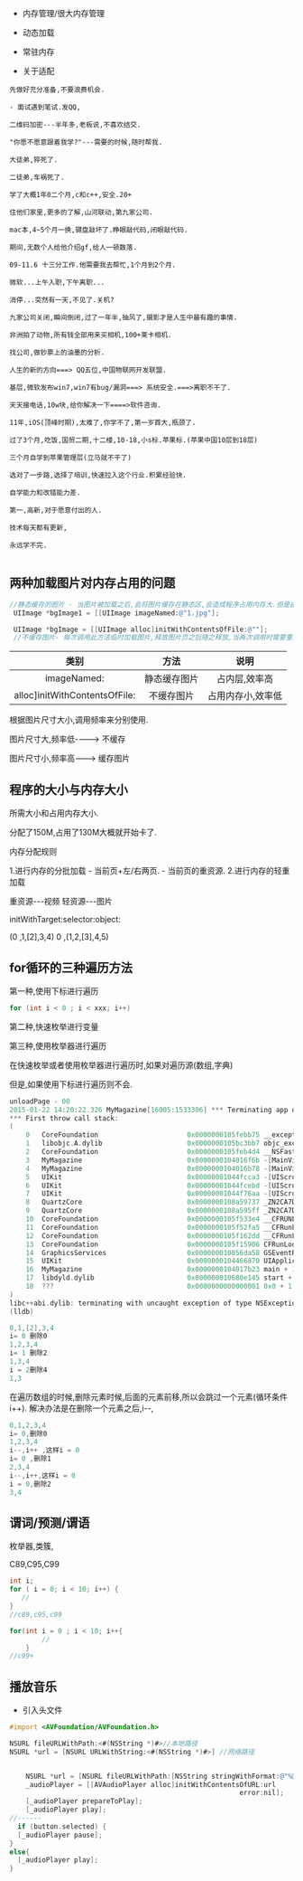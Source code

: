 - 内存管理/很大内存管理

- 动态加载

- 常驻内存

- 关于适配


```
先做好充分准备,不要浪费机会.

- 面试遇到笔试.发QQ,

二维码加密---半年多,老板说,不喜欢结交.

"你愿不愿意跟着我学?"---需要的时候,随时帮我.

大徒弟,猝死了.

二徒弟,车祸死了.

学了大概1年0二个月,c和c++,安全.20+

住他们家里,更多的了解,山河联动,第九家公司.

mac本,4~5个月一换,键盘敲坏了.睁眼敲代码,闭眼敲代码.

期间,无数个人给他介绍gf,给人一顿数落.

09-11.6 十三分工作.他需要我去帮忙,1个月到2个月.

微软...上午入职,下午离职...

消停...突然有一天,不见了.关机?

九家公司关闭,瞬间倒闭,过了一年半,抽风了,摄影才是人生中最有趣的事情.

非洲拍了动物,所有钱全部用来买相机,100+莱卡相机.

找公司,做钞票上的油墨的分析.

人生的新的方向===> QQ五位,中国物联网开发联盟.

基层,微软发布win7,win7有bug/漏洞===> 系统安全.===>离职不干了.

天天接电话,10w块,给你解决一下====>软件咨询.

11年,iOS(顶峰时期),太难了,你学不了,第一岁首大,瓶颈了. 

过了3个月,吃饭,国贸二期,十二楼,10-18,小s标.苹果标.(苹果中国10层到18层)

三个月自学到苹果管理层(立马就不干了)

选对了一步路,选择了培训,快速拉入这个行业.积累经验快.

自学能力和改错能力差.

第一,高新,对于愿意付出的人.

技术每天都有更新,

永远学不完.


```

## 两种加载图片对内存占用的问题

~~~objectivec
//静态缓存的图片 - 当图片被加载之后,会将图片缓存在静态区,会造成程序占用内存大.但是由于是缓存在静态区的图片,所以再次调用图片的时候,无需直接读取.(占内存,效率高)
 UIImage *bgImage1 = [[UIImage imageNamed:@"1.jpg"]; 

 UIImage *bgImage = [[UIImage alloc]initWithContentsOfFile:@""];
 //不缓存图片- 每次调用此方法临时加载图片,释放图片页之后随之释放,当再次调用时需要重新分配新内存以及加载图片(占用内存小,效率低)
~~~

| 类别 | 方法| 说明|
| :-------------: | :------------: |:------:|
| imageNamed: | 静态缓存图片| 占内层,效率高|
| alloc]initWithContentsOfFile: | 不缓存图片 | 占用内存小,效率低|

根据图片尺寸大小,调用频率来分别使用.

图片尺寸大,频率低----> 不缓存

图片尺寸小,频率高---> 缓存图片


## 程序的大小与内存大小

所需大小和占用内存大小.

分配了150M,占用了130M大概就开始卡了.

内存分配规则

1.进行内存的分批加载
	- 当前页+左/右两页.
	- 当前页的重资源.
2.进行内存的轻重加载


重资源---视频
轻资源---图片

initWithTarget:selector:object:


(0 ,1,[2],3,4)
0 ,(1,2,[3],4,5)



## for循环的三种遍历方法

第一种,使用下标进行遍历

~~~objectivec
for (int i < 0 ; i < xxx; i++)
~~~


第二种,快速枚举进行变量

第三种,使用枚举器进行遍历

在快速枚举或者使用枚举器进行遍历时,如果对遍历源(数组,字典)

但是,如果使用下标进行遍历则不会.

~~~objectivec
unloadPage - 00
2015-01-22 14:20:22.326 MyMagazine[16005:1533306] *** Terminating app due to uncaught exception 'NSGenericException', reason: '*** Collection <__NSArrayM: 0x7fbbbaeef190> was mutated while being enumerated.'
*** First throw call stack:
(
	0   CoreFoundation                      0x0000000105febb75 __exceptionPreprocess + 165
	1   libobjc.A.dylib                     0x0000000105bc3bb7 objc_exception_throw + 45
	2   CoreFoundation                      0x0000000105feb4d4 __NSFastEnumerationMutationHandler + 132
	3   MyMagazine                          0x0000000104016f6b -[MainViewController loadPageView] + 971
	4   MyMagazine                          0x0000000104016b78 -[MainViewController scrollViewDidEndDecelerating:] + 168
	5   UIKit                               0x00000001044fcca3 -[UIScrollView(UIScrollViewInternal) _stopScrollDecelerationNotify:] + 277
	6   UIKit                               0x00000001044fcebd -[UIScrollView(UIScrollViewInternal) _stopScrollingNotify:pin:tramplingDragFlags:] + 479
	7   UIKit                               0x00000001044f76aa -[UIScrollView _smoothScrollWithUpdateTime:] + 2896
	8   QuartzCore                          0x0000000108a59737 _ZN2CA7Display15DisplayLinkItem8dispatchEv + 37
	9   QuartzCore                          0x0000000108a595ff _ZN2CA7Display11DisplayLink14dispatch_itemsEyyy + 315
	10  CoreFoundation                      0x0000000105f533e4 __CFRUNLOOP_IS_CALLING_OUT_TO_A_TIMER_CALLBACK_FUNCTION__ + 20
	11  CoreFoundation                      0x0000000105f52fa5 __CFRunLoopDoTimer + 1045
	12  CoreFoundation                      0x0000000105f162dd __CFRunLoopRun + 1901
	13  CoreFoundation                      0x0000000105f15906 CFRunLoopRunSpecific + 470
	14  GraphicsServices                    0x000000010856da58 GSEventRunModal + 161
	15  UIKit                               0x0000000104466870 UIApplicationMain + 1282
	16  MyMagazine                          0x0000000104017b23 main + 115
	17  libdyld.dylib                       0x000000010680e145 start + 1
	18  ???                                 0x0000000000000001 0x0 + 1
)
libc++abi.dylib: terminating with uncaught exception of type NSException
(lldb) 
~~~




~~~objectivec
0,1,[2],3,4
i= 0 删除0
1,2,3,4
i= 1 删除2
1,3,4
i = 2删除4
1,3
~~~

在遍历数组的时候,删除元素时候,后面的元素前移,所以会跳过一个元素(循环条件i++).
解决办法是在删除一个元素之后,i--,


~~~objectivec
0,1,2,3,4
i= 0,删除0
1,2,3,4
i--,i++ ,这样i = 0
i= 0 ,删除1
2,3,4
i--,i++,这样i = 0
i = 0,删除2
3,4
~~~


## 谓词/预测/谓语

枚举器,类簇,

C89,C95,C99

~~~objectivec
int i;
for ( i = 0; i < 10; i++) {
   //
}
//c89,c95,c99
~~~

~~~objectivec
for(int i = 0 ; i < 10; i++{
    	//
    }
//c99+
~~~

##  播放音乐

- 引入头文件

~~~objectivec
#import <AVFoundation/AVFoundation.h>
~~~

~~~objectivec
NSURL fileURLWithPath:<#(NSString *)#>//本地路径
NSURL *url = [NSURL URLWithString:<#(NSString *)#>] //网络路径
~~~

~~~objectivec

	NSURL *url = [NSURL fileURLWithPath:[NSString stringWithFormat:@"%@/Library/Caches/book/music.mp3",NSHomeDirectory()]];
    _audioPlayer = [[AVAudioPlayer alloc]initWithContentsOfURL:url
                                                         error:nil];
    [_audioPlayer prepareToPlay];
    [_audioPlayer play];
//------    
  if (button.selected) {
  [_audioPlayer pause];
}
else{
  [_audioPlayer play];
}
~~~


    